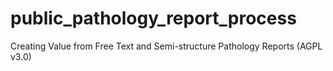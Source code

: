 # public_pathology_report_process
Creating Value from Free Text and Semi-structure Pathology Reports (AGPL v3.0)
